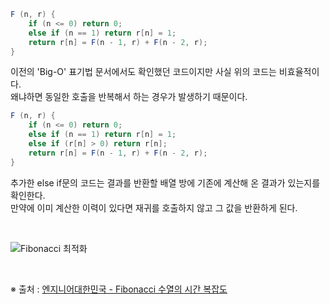 ```java
F (n, r) {
    if (n <= 0) return 0;
    else if (n == 1) return r[n] = 1;
    return r[n] = F(n - 1, r) + F(n - 2, r);
}
```

이전의 'Big-O' 표기법 문서에서도 확인했던 코드이지만 사실 위의 코드는 비효율적이다.  
왜냐하면 동일한 호출을 반복해서 하는 경우가 발생하기 때문이다.

```java
F (n, r) {
    if (n <= 0) return 0;
    else if (n == 1) return r[n] = 1;
    else if (r[n] > 0) return r[n];
    return r[n] = F(n - 1, r) + F(n - 2, r);
}
```

추가한 else if문의 코드는 결과를 반환할 배열 방에 기존에 계산해 온 결과가 있는지를 확인한다.  
만약에 이미 계산한 이력이 있다면 재귀를 호출하지 않고 그 값을 반환하게 된다.

</br>

![Fibonacci 최적화](https://user-images.githubusercontent.com/75058239/126898093-595eb120-b50a-4ce9-9739-46fc140c28f8.png)

</br>

※ 출처 : [엔지니어대한민국 - Fibonacci 수열의 시간 복잡도](https://www.youtube.com/watch?v=VcCkPrGaKrs&ab_channel=%EC%97%94%EC%A7%80%EB%8B%88%EC%96%B4%EB%8C%80%ED%95%9C%EB%AF%BC%EA%B5%AD)
